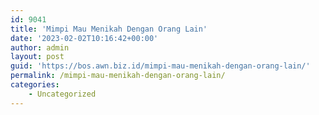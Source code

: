 ```yaml
---
id: 9041
title: 'Mimpi Mau Menikah Dengan Orang Lain'
date: '2023-02-02T10:16:42+00:00'
author: admin
layout: post
guid: 'https://bos.awn.biz.id/mimpi-mau-menikah-dengan-orang-lain/'
permalink: /mimpi-mau-menikah-dengan-orang-lain/
categories:
    - Uncategorized
---
```


